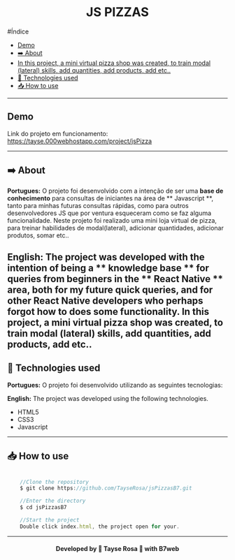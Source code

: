 <h1 align="center"> JS PIZZAS </h1>

#Índice
- [Demo](#demo)
- [➡️ About](#️-about)
- [In this project, a mini virtual pizza shop was created, to train modal (lateral) skills, add quantities, add products, add etc..](#in-this-project-a-mini-virtual-pizza-shop-was-created-to-train-modal-lateral-skills-add-quantities-add-products-add-etc)
- [🚀 Technologies used](#-technologies-used)
- [📥 How to use](#-how-to-use)

---

## Demo
Link do projeto em funcionamento: https://tayse.000webhostapp.com/project/jsPizza

---

## ➡️ About
<b>Portugues:</b>
O projeto foi desenvolvido com a intenção de ser uma **base de conhecimento** para consultas de iniciantes na área de ** Javascript **, tanto para minhas futuras consultas rápidas, como para outros desenvolvedores JS que por ventura esqueceram como se faz alguma funcionalidade.
Neste projeto foi realizado uma mini loja virtual de pizza, para treinar habilidades de modal(lateral), adicionar quantidades, adicionar produtos, somar etc..

<b>English:</b>
The project was developed with the intention of being a ** knowledge base ** for queries from beginners in the ** React Native ** area, both for my future quick queries, and for other React Native developers who perhaps forgot how to does some functionality.
In this project, a mini virtual pizza shop was created, to train modal (lateral) skills, add quantities, add products, add etc..
---

## 🚀 Technologies used
<b>Portugues:</b>
O projeto foi desenvolvido utilizando as seguintes tecnologias:

<b>English:</b>
The project was developed using the following technologies.

- HTML5
- CSS3
- Javascript

---

## 📥 How to use
```js

    //Clone the repository
    $ git clone https://github.com/TayseRosa/jsPizzasB7.git

    //Enter the directory 
    $ cd jsPizzasB7

    //Start the project
    Double click index.html, the project open for your.

``` 

---
<h4 align="center"> Developed by 🚀 Tayse Rosa 🌸 with B7web </h4>